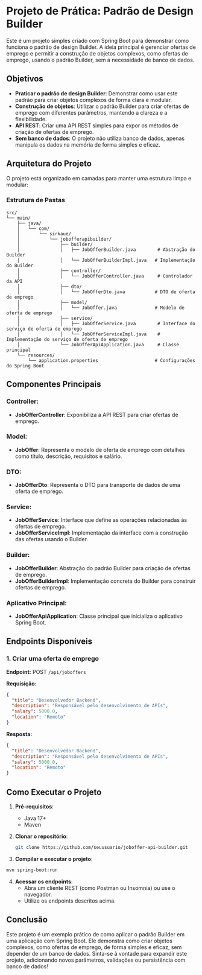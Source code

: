 # Projeto de Prática: Padrão de Design Builder

Este é um projeto simples criado com Spring Boot para demonstrar como funciona o padrão de design Builder. A ideia
principal é gerenciar ofertas de emprego e permitir a construção de objetos complexos, como ofertas de emprego, usando o
padrão Builder, sem a necessidade de banco de dados.

## Objetivos

- **Praticar o padrão de design Builder**: Demonstrar como usar este padrão para criar objetos complexos de forma clara
  e modular.
- **Construção de objetos**: Utilizar o padrão Builder para criar ofertas de emprego com diferentes parâmetros, mantendo
  a clareza e a flexibilidade.
- **API REST**: Criar uma API REST simples para expor os métodos de criação de ofertas de emprego.
- **Sem banco de dados**: O projeto não utiliza banco de dados, apenas manipula os dados na memória de forma simples e
  eficaz.

## Arquitetura do Projeto

O projeto está organizado em camadas para manter uma estrutura limpa e modular:

### Estrutura de Pastas

```
src/
└── main/
    ├── java/
    │   └── com/
    │       └── sirkaue/
    │           └── jobofferapibuilder/
    │               ├── builder/
    │               │   ├── JobOfferBuilder.java        # Abstração do Builder
    │               │   └── JobOfferBuilderImpl.java   # Implementação do Builder
    │               ├── controller/
    │               │   └── JobOfferController.java     # Controlador da API
    │               ├── dto/
    │               │   └── JobOfferDto.java           # DTO de oferta de emprego
    │               ├── model/
    │               │   └── JobOffer.java              # Modelo de oferta de emprego
    │               ├── service/
    │               │   ├── JobOfferService.java        # Interface do serviço de oferta de emprego
    │               │   └── JobOfferServiceImpl.java    # Implementação do serviço de oferta de emprego
    │               └── JobOfferApiApplication.java     # Classe principal
    └── resources/
        └── application.properties                     # Configurações do Spring Boot
```

## Componentes Principais

### Controller:

- **JobOfferController**: Exponibiliza a API REST para criar ofertas de emprego.

### Model:

- **JobOffer**: Representa o modelo de oferta de emprego com detalhes como título, descrição, requisitos e salário.

### DTO:

- **JobOfferDto**: Representa o DTO para transporte de dados de uma oferta de emprego.

### Service:

- **JobOfferService**: Interface que define as operações relacionadas às ofertas de emprego.
- **JobOfferServiceImpl**: Implementação da interface com a construção das ofertas usando o Builder.

### Builder:

- **JobOfferBuilder**: Abstração do padrão Builder para criação de ofertas de emprego.
- **JobOfferBuilderImpl**: Implementação concreta do Builder para construir ofertas de emprego.

### Aplicativo Principal:

- **JobOfferApiApplication**: Classe principal que inicializa o aplicativo Spring Boot.

## Endpoints Disponíveis

### 1. Criar uma oferta de emprego

**Endpoint:** POST `/api/joboffers`

**Requisição:**

```json
{
  "title": "Desenvolvedor Backend",
  "description": "Responsável pelo desenvolvimento de APIs",
  "salary": 5000.0,
  "location": "Remoto"
}

```

**Resposta:**

```json
{
  "title": "Desenvolvedor Backend",
  "description": "Responsável pelo desenvolvimento de APIs",
  "salary": 5000.0,
  "location": "Remoto"
}
```

## Como Executar o Projeto

1. **Pré-requisitos**:

    - Java 17+
    - Maven

2. **Clonar o repositório**:

   ```bash
   git clone https://github.com/seuusuario/joboffer-api-builder.git
   ```

3. **Compilar e executar o projeto**:

```bash
mvn spring-boot:run
```

4. **Acessar os endpoints**:
    - Abra um cliente REST (como Postman ou Insomnia) ou use o navegador.
    - Utilize os endpoints descritos acima.

## Conclusão

Este projeto é um exemplo prático de como aplicar o padrão Builder em uma aplicação com Spring Boot. Ele demonstra como
criar objetos complexos, como ofertas de emprego, de forma simples e eficaz, sem depender de um banco de dados. Sinta-se
à vontade para expandir este projeto, adicionando novos parâmetros, validações ou persistência com banco de dados!